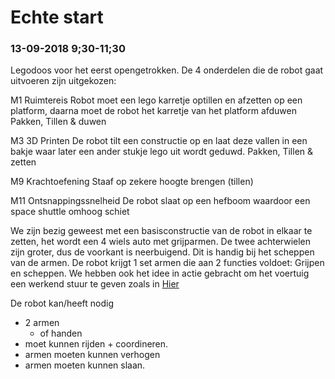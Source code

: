 # Echte start

### 13-09-2018 9;30-11;30
Legodoos voor het eerst opengetrokken. De 4 onderdelen die de robot gaat uitvoeren zijn uitgekozen: 

M1	Ruimtereis
	Robot moet een lego karretje optillen en afzetten op een platform, daarna moet de robot het karretje van het platform afduwen
	Pakken, Tillen & duwen

M3	3D Printen
	De robot tilt een constructie op en laat deze vallen in een bakje waar later een ander stukje lego uit wordt geduwd.
	Pakken, Tillen & zetten

M9	Krachtoefening
	Staaf op zekere hoogte brengen (tillen)


M11	Ontsnappingssnelheid
	De robot slaat op een hefboom waardoor een space shuttle omhoog schiet


We zijn bezig geweest met een basisconstructie van de robot in elkaar te zetten, het wordt een 4 wiels auto met grijparmen.
De twee achterwielen zijn groter, dus de voorkant is neerbuigend. Dit is handig bij het scheppen van de armen.
De robot krijgt 1 set armen die aan 2 functies voldoet: Grijpen en scheppen. We hebben ook het idee in actie gebracht om het voertuig
een werkend stuur te geven zoals in [Hier](https://www.google.nl/search?q=lego+stuursysteem&source=lnms&tbm=isch&sa=X&ved=0ahUKEwjdy5vi37fdAhVQTBoKHeZBA-kQ_AUICigB&biw=1366&bih=657#imgrc=B-JPu1CHetBjDM)


De robot kan/heeft nodig
* 2 armen 
  * of handen
* moet kunnen rijden + coordineren.
* armen moeten kunnen verhogen
* armen moeten kunnen slaan.
